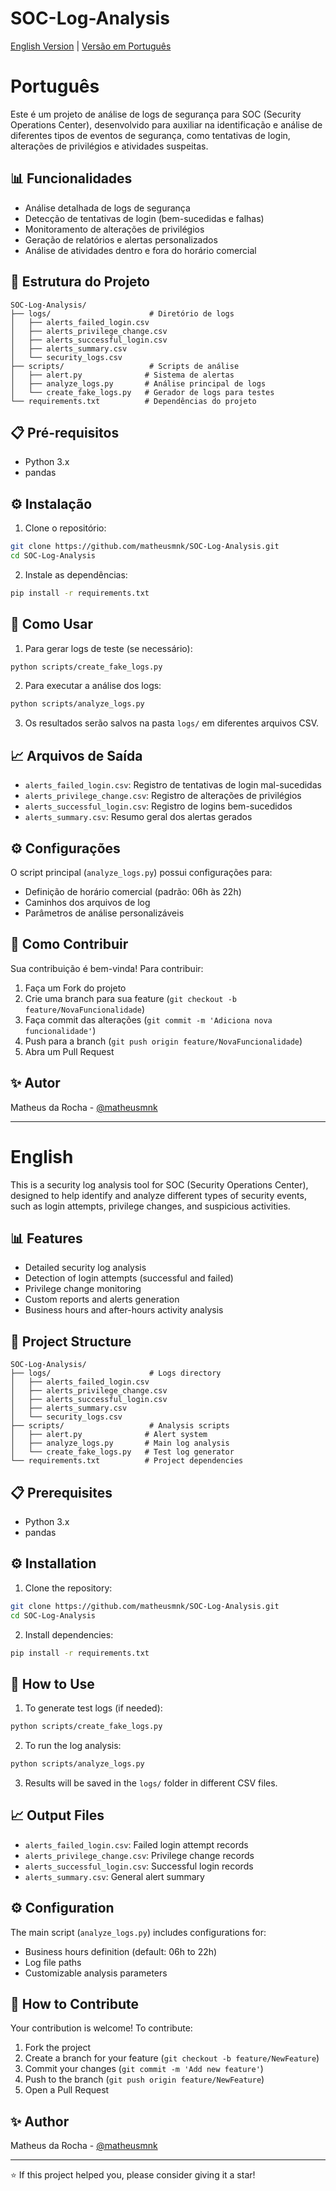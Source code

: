 # SOC-Log-Analysis

[English Version](#english) | [Versão em Português](#português)

# Português

Este é um projeto de análise de logs de segurança para SOC (Security Operations Center), desenvolvido para auxiliar na identificação e análise de diferentes tipos de eventos de segurança, como tentativas de login, alterações de privilégios e atividades suspeitas.

## 📊 Funcionalidades

- Análise detalhada de logs de segurança
- Detecção de tentativas de login (bem-sucedidas e falhas)
- Monitoramento de alterações de privilégios
- Geração de relatórios e alertas personalizados
- Análise de atividades dentro e fora do horário comercial

## 🔧 Estrutura do Projeto

```
SOC-Log-Analysis/
├── logs/                      # Diretório de logs
│   ├── alerts_failed_login.csv
│   ├── alerts_privilege_change.csv
│   ├── alerts_successful_login.csv
│   ├── alerts_summary.csv
│   └── security_logs.csv
├── scripts/                   # Scripts de análise
│   ├── alert.py              # Sistema de alertas
│   ├── analyze_logs.py       # Análise principal de logs
│   └── create_fake_logs.py   # Gerador de logs para testes
└── requirements.txt          # Dependências do projeto
```

## 📋 Pré-requisitos

- Python 3.x
- pandas

## ⚙️ Instalação

1. Clone o repositório:

```bash
git clone https://github.com/matheusmnk/SOC-Log-Analysis.git
cd SOC-Log-Analysis
```

2. Instale as dependências:

```bash
pip install -r requirements.txt
```

## 🚀 Como Usar

1. Para gerar logs de teste (se necessário):

```bash
python scripts/create_fake_logs.py
```

2. Para executar a análise dos logs:

```bash
python scripts/analyze_logs.py
```

3. Os resultados serão salvos na pasta `logs/` em diferentes arquivos CSV.

## 📈 Arquivos de Saída

- `alerts_failed_login.csv`: Registro de tentativas de login mal-sucedidas
- `alerts_privilege_change.csv`: Registro de alterações de privilégios
- `alerts_successful_login.csv`: Registro de logins bem-sucedidos
- `alerts_summary.csv`: Resumo geral dos alertas gerados

## ⚙️ Configurações

O script principal (`analyze_logs.py`) possui configurações para:

- Definição de horário comercial (padrão: 06h às 22h)
- Caminhos dos arquivos de log
- Parâmetros de análise personalizáveis

## 🤝 Como Contribuir

Sua contribuição é bem-vinda! Para contribuir:

1. Faça um Fork do projeto
2. Crie uma branch para sua feature (`git checkout -b feature/NovaFuncionalidade`)
3. Faça commit das alterações (`git commit -m 'Adiciona nova funcionalidade'`)
4. Push para a branch (`git push origin feature/NovaFuncionalidade`)
5. Abra um Pull Request

## ✨ Autor

Matheus da Rocha - [@matheusmnk](https://github.com/matheusmnk)

---

# English

This is a security log analysis tool for SOC (Security Operations Center), designed to help identify and analyze different types of security events, such as login attempts, privilege changes, and suspicious activities.

## 📊 Features

- Detailed security log analysis
- Detection of login attempts (successful and failed)
- Privilege change monitoring
- Custom reports and alerts generation
- Business hours and after-hours activity analysis

## 🔧 Project Structure

```
SOC-Log-Analysis/
├── logs/                      # Logs directory
│   ├── alerts_failed_login.csv
│   ├── alerts_privilege_change.csv
│   ├── alerts_successful_login.csv
│   ├── alerts_summary.csv
│   └── security_logs.csv
├── scripts/                   # Analysis scripts
│   ├── alert.py              # Alert system
│   ├── analyze_logs.py       # Main log analysis
│   └── create_fake_logs.py   # Test log generator
└── requirements.txt          # Project dependencies
```

## 📋 Prerequisites

- Python 3.x
- pandas

## ⚙️ Installation

1. Clone the repository:

```bash
git clone https://github.com/matheusmnk/SOC-Log-Analysis.git
cd SOC-Log-Analysis
```

2. Install dependencies:

```bash
pip install -r requirements.txt
```

## 🚀 How to Use

1. To generate test logs (if needed):

```bash
python scripts/create_fake_logs.py
```

2. To run the log analysis:

```bash
python scripts/analyze_logs.py
```

3. Results will be saved in the `logs/` folder in different CSV files.

## 📈 Output Files

- `alerts_failed_login.csv`: Failed login attempt records
- `alerts_privilege_change.csv`: Privilege change records
- `alerts_successful_login.csv`: Successful login records
- `alerts_summary.csv`: General alert summary

## ⚙️ Configuration

The main script (`analyze_logs.py`) includes configurations for:

- Business hours definition (default: 06h to 22h)
- Log file paths
- Customizable analysis parameters

## 🤝 How to Contribute

Your contribution is welcome! To contribute:

1. Fork the project
2. Create a branch for your feature (`git checkout -b feature/NewFeature`)
3. Commit your changes (`git commit -m 'Add new feature'`)
4. Push to the branch (`git push origin feature/NewFeature`)
5. Open a Pull Request

## ✨ Author

Matheus da Rocha - [@matheusmnk](https://github.com/matheusmnk)

---

⭐️ If this project helped you, please consider giving it a star!
